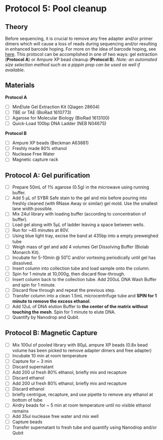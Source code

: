 # Protocol 5: Pool cleanup

## Theory
Before sequencing, it is crucial to remove any free adapter and/or primer dimers which will cause a loss of reads during sequencing and/or resulting in enhanced barcode hoping. For more on the idea of barcode hoping, see [here](https://www.illumina.com/techniques/sequencing/ngs-library-prep/multiplexing/index-hopping.html). This protocol can be accomplished in one of two ways: gel extraction (**Protocol A**) or Ampure XP bead cleanup (**Protocol B**). *Note: an automated size selection method such as a pippin prep can be used as well if available*.

## Materials
**Protocol A**
- [ ] MinElute Gel Extraction Kit (Qiagen 28604)
- [ ] TBE or TAE (BioRad 1610773)
- [ ] Agarose for Molecular Biology (BioRad 1613100)
- [ ] Quick-Load 100bp DNA Ladder (NEB N0467S)

**Protocol B**
- [ ] Ampure XP beads (Beckman A63881)
- [ ] Freshly made 80% ethanol
- [ ] Nuclease Free Water
- [ ] Magnetic capture rack

## Protocol A: Gel purification
- [ ] Prepare 50mL of 1% agarose (0.5g) in the microwave using running buffer.
- [ ] Add 5 µL of SYBR Safe stain to the gel and mix before pouring into freshly cleaned (with RNase Away or similar) gel mold. Use the smallest lane width possible.
- [ ] Mix 24ul library with loading buffer (according to concentration of buffer).
- [ ] Load gel along with 5µL of ladder leaving a space between wells.
- [ ] Run for ~45 minutes at 80V.
- [ ] Using blue light tray, excise the band at 435bp into a empty preweighed tube
- [ ] Weigh mass of gel and add 4 volumes Gel Dissolving Buffer (Biolab Monarch Kit).
- [ ] Incubate for 5-10min @ 50˚C and/or vortexing periodically until gel has dissolved.
- [ ] Insert column into collection tube and load sample onto the column.
- [ ] Spin for 1 minute at 10,000g, then discard flow-through.
- [ ] Insert column back to the collection tube. Add 200uL DNA Wash Buffer and spin for 1 minute.
- [ ] Discard flow through and repeat the previous step.
- [ ] Transfer column into a clean 1.5mL microcentrifuge tube and **SPIN for 1 minute to remove the excess ethanol**.
- [ ] Add 12uL of DNA elution Buffer to **the center of the matrix without touching the mesh**. Spin for 1 minute to elute DNA.
- [ ] Quantify by Nanodrop and Qubit.

## Protocol B: Magnetic Capture
- [ ] Mix 100ul of pooled library with 80µL ampure XP beads (0.8x bead volume has been picked to remove adapter dimers and free adapter)
- [ ] Incubate 10 min at room temperature
- [ ] Capture for ~ 3 min
- [ ] Discard supernatant
- [ ] Add 200 ul fresh 80% ethanol, briefly mix and recapture
- [ ] Discard ethanol
- [ ] Add 200 ul fresh 80% ethanol, briefly mix and recapture
- [ ] Discard ethanol
- [ ] briefly centrigue, recapture, and use pipette to remove any ethanol at bottom of tube
- [ ] Airdry beads for ~ 5 min at room temperature until no visible ethanol remains
- [ ] Add 35ul nuclease free water and mix well
- [ ] Capture beads
- [ ] Transfer supernatant to fresh tube and quantify using Nanodrop and/or Qubit
